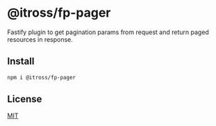 # @itross/fp-pager

Fastify plugin to get pagination params from request and return paged resources in response.

## Install

```bash
npm i @itross/fp-pager
```

## License

[MIT](LICENSE)
